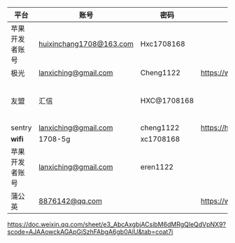 | 平台       | 账号                           | 密码          | 网站                      | 备注                            |
| -------- | ---------------------------- | ----------- | ----------------------- | ----------------------------- |
| 苹果开发者账号  | huixinchang1708@163.com <br> | Hxc1708168  |                         |                               |
| 极光       | lanxiching@gmail.com<br>     | Cheng1122   | https://www.jiguang.cn/ |                               |
| 友盟       | 汇信                           | HXC@1708168 |                         | 手机号验证：叶瑞<br>手机号码: 138******78 |
| sentry   | lanxiching@gmail.com<br>     | cheng1122   | https://hxc.sentry.io/  |                               |
| **wifi** | 1708-5g                      | xc1708168   |                         |                               |
| 苹果开发者账号  | lanxiching@gmail.com         | eren1122    |                         |                               |
| 蒲公英      | 8876142@qq.com               |             | https://www.pgyer.com/  |                               |
https://doc.weixin.qq.com/sheet/e3_AbcAxgbjACsibM6dMRgQleQdVpNX9?scode=AJAAowckAGApGiSzhFAbgA6gb0AIU&tab=coat7i